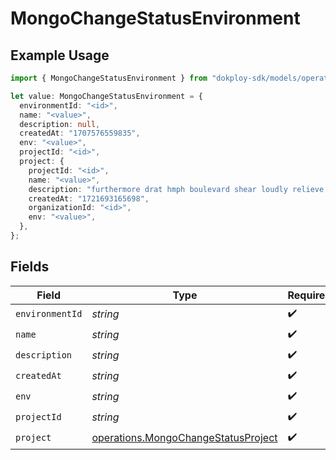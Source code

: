 # MongoChangeStatusEnvironment

## Example Usage

```typescript
import { MongoChangeStatusEnvironment } from "dokploy-sdk/models/operations";

let value: MongoChangeStatusEnvironment = {
  environmentId: "<id>",
  name: "<value>",
  description: null,
  createdAt: "1707576559835",
  env: "<value>",
  projectId: "<id>",
  project: {
    projectId: "<id>",
    name: "<value>",
    description: "furthermore drat hmph boulevard shear loudly relieve unlike",
    createdAt: "1721693165698",
    organizationId: "<id>",
    env: "<value>",
  },
};
```

## Fields

| Field                                                                                      | Type                                                                                       | Required                                                                                   | Description                                                                                |
| ------------------------------------------------------------------------------------------ | ------------------------------------------------------------------------------------------ | ------------------------------------------------------------------------------------------ | ------------------------------------------------------------------------------------------ |
| `environmentId`                                                                            | *string*                                                                                   | :heavy_check_mark:                                                                         | N/A                                                                                        |
| `name`                                                                                     | *string*                                                                                   | :heavy_check_mark:                                                                         | N/A                                                                                        |
| `description`                                                                              | *string*                                                                                   | :heavy_check_mark:                                                                         | N/A                                                                                        |
| `createdAt`                                                                                | *string*                                                                                   | :heavy_check_mark:                                                                         | N/A                                                                                        |
| `env`                                                                                      | *string*                                                                                   | :heavy_check_mark:                                                                         | N/A                                                                                        |
| `projectId`                                                                                | *string*                                                                                   | :heavy_check_mark:                                                                         | N/A                                                                                        |
| `project`                                                                                  | [operations.MongoChangeStatusProject](../../models/operations/mongochangestatusproject.md) | :heavy_check_mark:                                                                         | N/A                                                                                        |